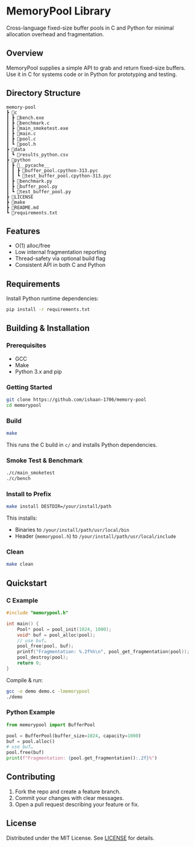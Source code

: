 # MemoryPool Library

Cross-language fixed-size buffer pools in C and Python for minimal allocation overhead and fragmentation.

## Overview

MemoryPool supplies a simple API to grab and return fixed-size buffers. Use it in C for systems code or in Python for prototyping and testing.

## Directory Structure

```
memory-pool
┣ 📂c
┃ ┣ 📜bench.exe
┃ ┣ 📜benchmark.c
┃ ┣ 📜main_smoketest.exe
┃ ┣ 📜main.c
┃ ┣ 📜pool.c
┃ ┗ 📜pool.h
┣ 📂data
┃ ┗ 📜results_python.csv
┣ 📂python
┃ ┣ 📂__pycache__
┃ ┃ ┣ 📜buffer_pool.cpython-313.pyc
┃ ┃ ┗ 📜test_buffer_pool.cpython-313.pyc
┃ ┣ 📜benchmark.py
┃ ┣ 📜buffer_pool.py
┃ ┗ 📜test_buffer_pool.py
┣ 📜LICENSE
┣ 📜make
┣ 📜README.md
┗ 📜requirements.txt
```

## Features

- O(1) alloc/free  
- Low internal fragmentation reporting  
- Thread-safety via optional build flag  
- Consistent API in both C and Python  

## Requirements

Install Python runtime dependencies:

```bash
pip install -r requirements.txt
```

## Building & Installation

### Prerequisites

- GCC  
- Make  
- Python 3.x and pip  

### Getting Started

```bash
git clone https://github.com/ishaan-1706/memory-pool
cd memorypool
```

### Build

```bash
make
```

This runs the C build in `c/` and installs Python dependencies.

### Smoke Test & Benchmark

```bash
./c/main_smoketest
./c/bench
```

### Install to Prefix

```bash
make install DESTDIR=/your/install/path
```

This installs:

- Binaries to `/your/install/path/usr/local/bin`  
- Header (`memorypool.h`) to `/your/install/path/usr/local/include`  

### Clean

```bash
make clean
```

## Quickstart

### C Example

```c
#include "memorypool.h"

int main() {
    Pool* pool = pool_init(1024, 1000);
    void* buf = pool_alloc(pool);
    // use buf…
    pool_free(pool, buf);
    printf("Fragmentation: %.2f%%\n", pool_get_fragmentation(pool));
    pool_destroy(pool);
    return 0;
}
```

Compile & run:

```bash
gcc -o demo demo.c -lmemorypool
./demo
```

### Python Example

```python
from memorypool import BufferPool

pool = BufferPool(buffer_size=1024, capacity=1000)
buf = pool.alloc()
# use buf…
pool.free(buf)
print(f"Fragmentation: {pool.get_fragmentation():.2f}%")
```

## Contributing

1. Fork the repo and create a feature branch.  
2. Commit your changes with clear messages.  
3. Open a pull request describing your feature or fix.  

## License

Distributed under the MIT License. See [LICENSE](LICENSE) for details.
